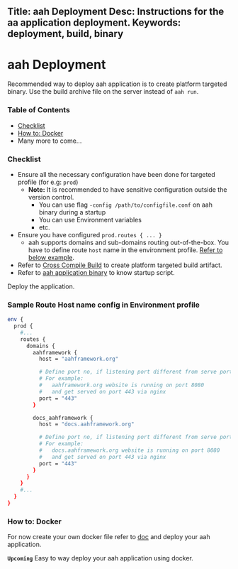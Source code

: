 Title: aah Deployment
Desc: Instructions for the aa application deployment.
Keywords: deployment, build, binary
---
# aah Deployment

Recommended way to deploy aah application is to create platform targeted binary. Use the build archive file on the server instead of `aah run`.

### Table of Contents

  * [Checklist](#checklist)
  * [How to: Docker](#how-to-docker)
  * Many more to come...

### Checklist

  * Ensure all the necessary configuration have been done for targeted profile (for e.g: `prod`)
      - **Note:** It is recommended to have sensitive configuration outside the version control.
          * You can use flag `-config /path/to/configfile.conf` on aah binary during a startup
          * You can use Environment variables
          * etc.
  * Ensure you have configured `prod.routes { ... }`
      - aah supports domains and sub-domains routing out-of-the-box. You have to define route `host` name in the environment profile. [Refer to below example](#sample-route-host-name-config-in-environment-profile).
  * Refer to [Cross Compile Build](aah-cli-tool.html#cross-compile-build) to create platform targeted build artifact.
  * Refer to [aah application binary](aah-application-binary.html) to know startup script.

Deploy the application.

### Sample Route Host name config in Environment profile

```bash
env {
  prod {
    #...
    routes {
      domains {
        aahframework {
          host = "aahframework.org"

          # Define port no, if listening port different from serve port
          # For example:
          #   aahframework.org website is running on port 8080
          #   and get served on port 443 via nginx
          port = "443"  
        }

        docs_aahframework {
          host = "docs.aahframework.org"

          # Define port no, if listening port different from serve port
          # For example:
          #   docs.aahframework.org website is running on port 8080
          #   and get served on port 443 via nginx
          port = "443"
        }
      }
    }
    #...
  }
}
```

### How to: Docker

For now create your own docker file refer to [doc](https://blog.golang.org/docker) and deploy your aah application.

**`Upcoming`** Easy to way deploy your aah application using docker.
